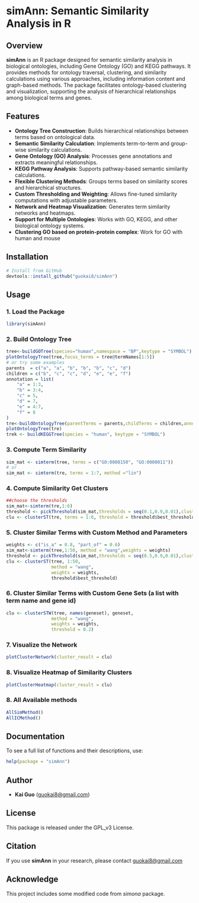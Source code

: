 # simAnn: Semantic Similarity Analysis in R

## Overview

**simAnn** is an R package designed for semantic similarity analysis in biological ontologies, including Gene Ontology (GO) and KEGG pathways. It provides methods for ontology traversal, clustering, and similarity calculations using various approaches, including information content and graph-based methods. The package facilitates ontology-based clustering and visualization, supporting the analysis of hierarchical relationships among biological terms and genes.

## Features

- **Ontology Tree Construction**: Builds hierarchical relationships between terms based on ontological data.
- **Semantic Similarity Calculation**: Implements term-to-term and group-wise similarity calculations.
- **Gene Ontology (GO) Analysis**: Processes gene annotations and extracts meaningful relationships.
- **KEGG Pathway Analysis**: Supports pathway-based semantic similarity calculations.
- **Flexible Clustering Methods**: Groups terms based on similarity scores and hierarchical structures.
- **Custom Thresholding and Weighting**: Allows fine-tuned similarity computations with adjustable parameters.
- **Network and Heatmap Visualization**: Generates term similarity networks and heatmaps.
- **Support for Multiple Ontologies**: Works with GO, KEGG, and other biological ontology systems.
- **Clustering GO based on protein-protein complex**: Work for GO with human and mouse

## Installation

```r
# Install from GitHub
devtools::install_github("guokai8/simAnn")
```

## Usage

### 1. Load the Package

```r
library(simAnn)
```

### 2. Build Ontology Tree

```r
tree<-buildGOTree(species="human",namespace = "BP",keytype = "SYMBOL")
plotOntologyTree(tree,focus_terms = tree@termNames[1:5])
# or try some examples
parents  = c("a", "a", "b", "b", "b", "c", "d")
children = c("b", "c", "c", "d", "e", "e", "f")
annotation = list(
    "a" = 1:3,
    "b" = 3:4,
    "c" = 5,
    "d" = 7,
    "e" = 4:7,
    "f" = 8
)
tre<-buildOntologyTree(parentTerms = parents,childTerms = children,annotations = annotation)
plotOntologyTree(tre)
trek <- buildKEGGTree(species = "human", keytype = "SYMBOL")
```

### 3. Compute Term Similarity

```r
sim_mat <- simterm(tree, terms = c("GO:0008150", "GO:0000011"))
# or
sim_mat <- simterm(tre, terms = 1:7, method ="lin")

```

### 4. Compute Similarity Get Clusters

```r
##choose the thresholds
sim_mat<-simterm(tre,1:6)
threshold <- pickThreshold(sim_mat,thresholds = seq(0.1,0.9,0.01),cluster_method = "components","modularity")
clu <- clusterST(tre, terms = 1:6, threshold = threshold$best_threshold)
```

### 5. Cluster Similar Terms with Custom Method and Parameters

```r
weights <- c("is_a" = 0.8, "part_of" = 0.6)
sim_mat<-simterm(tree,1:50, method = "wang",weights = weights)
threshold <- pickThreshold(sim_mat,thresholds = seq(0.5,0.9,0.01),cluster_method = "components","modularity")
clu <- clusterST(tree, 1:50, 
                 method = "wang", 
                 weights = weights, 
                 threshold$best_threshold)
```
### 6. Cluster Similar Terms with Custom Gene Sets (a list with term name and gene id)

```r
clu <- clusterSTW(tree, names(geneset), geneset,
                 method = "wang", 
                 weights = weights, 
                 threshold = 0.2)
```

### 7. Visualize the Network

```r
plotClusterNetwork(cluster_result = clu)
```

### 8. Visualize Heatmap of Similarity Clusters

```r
plotClusterHeatmap(cluster_result = clu)
```
### 8. All Available methods

```r
AllSimMethod()
AllICMethod()
```

## Documentation

To see a full list of functions and their descriptions, use:

```r
help(package = "simAnn")
```

## Author

- **Kai Guo** ([guokai8@gmail.com](mailto:guokai8@gmail.com))

## License

This package is released under the GPL_v3 License.

## Citation

If you use **simAnn** in your research, please contact guokai8@gmail.com

## Acknowledge
This project includes some modified code from _simona_ package. 



